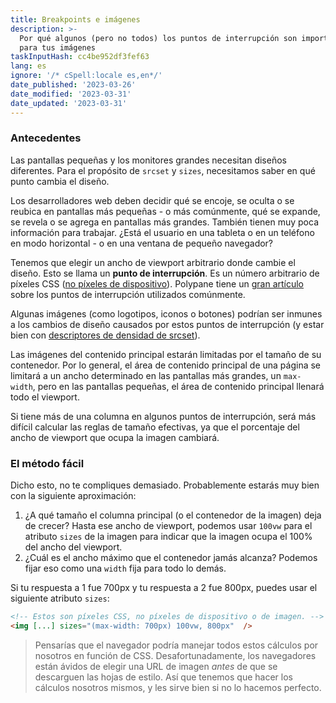 ```yaml
---
title: Breakpoints e imágenes
description: >-
  Por qué algunos (pero no todos) los puntos de interrupción son importantes
  para tus imágenes
taskInputHash: cc4be952df3fef63
lang: es
ignore: '/* cSpell:locale es,en*/'
date_published: '2023-03-26'
date_modified: '2023-03-31'
date_updated: '2023-03-31'
---
```

### Antecedentes

Las pantallas pequeñas y los monitores grandes necesitan diseños diferentes. Para el propósito de `srcset` y `sizes`, necesitamos saber en qué punto cambia el diseño.

Los desarrolladores web deben decidir qué se encoje, se oculta o se reubica en pantallas más pequeñas - o más comúnmente, qué se expande, se revela o se agrega en pantallas más grandes. También tienen muy poca información para trabajar. ¿Está el usuario en una tableta o en un teléfono en modo horizontal - o en una ventana de pequeño navegador?

Tenemos que elegir un ancho de viewport arbitrario donde cambie el diseño. Esto se llama un **punto de interrupción**. Es un número arbitrario de píxeles CSS ([no píxeles de dispositivo](/es/pixeles-no-pixeles)). Polypane tiene un [gran artículo](https://polypane.app/blog/the-breakpoints-we-tested-in-2021-and-the-ones-to-test-in-2022/#the-breakpoints-to-develop-on-in-2023) sobre los puntos de interrupción utilizados comúnmente.

Algunas imágenes (como logotipos, iconos o botones) podrían ser inmunes a los cambios de diseño causados por estos puntos de interrupción (y estar bien con [descriptores de densidad de srcset](/es/descriptores-de-densidad)). 

Las imágenes del contenido principal estarán limitadas por el tamaño de su contenedor. Por lo general, el área de contenido principal de una página se limitará a un ancho determinado en las pantallas más grandes, un `max-width`, pero en las pantallas pequeñas, el área de contenido principal llenará todo el viewport.

Si tiene más de una columna en algunos puntos de interrupción, será más difícil calcular las reglas de tamaño efectivas, ya que el porcentaje del ancho de viewport que ocupa la imagen cambiará.

### El método fácil

Dicho esto, no te compliques demasiado. Probablemente estarás muy bien con la siguiente aproximación:

1. ¿A qué tamaño el columna principal (o el contenedor de la imagen) deja de crecer? Hasta ese ancho de viewport, podemos usar `100vw` para el atributo `sizes` de la imagen para indicar que la imagen ocupa el 100% del ancho del viewport.
2. ¿Cuál es el ancho máximo que el contenedor jamás alcanza? Podemos fijar eso como una `width` fija para todo lo demás.

Si tu respuesta a 1 fue 700px y tu respuesta a 2 fue 800px, puedes usar el siguiente atributo `sizes`:

```html
<!-- Estos son píxeles CSS, no píxeles de dispositivo o de imagen. -->
<img [...] sizes="(max-width: 700px) 100vw, 800px"  />
```



> Pensarías que el navegador podría manejar todos estos cálculos por nosotros en función de CSS. Desafortunadamente, los navegadores están ávidos de elegir una URL de imagen *antes* de que se descarguen las hojas de estilo. Así que tenemos que hacer los cálculos nosotros mismos, y les sirve bien si no lo hacemos perfecto.
